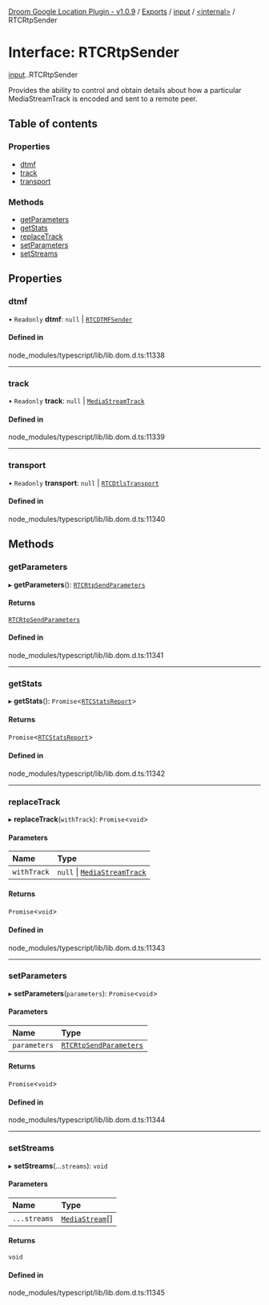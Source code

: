 [Droom Google Location Plugin - v1.0.9](../README.md) / [Exports](../modules.md) / [input](../modules/input.md) / [<internal\>](../modules/input._internal_.md) / RTCRtpSender

# Interface: RTCRtpSender

[input](../modules/input.md).[<internal>](../modules/input._internal_.md).RTCRtpSender

Provides the ability to control and obtain details about how a particular MediaStreamTrack is encoded and sent to a remote peer.

## Table of contents

### Properties

- [dtmf](input._internal_.RTCRtpSender.md#dtmf)
- [track](input._internal_.RTCRtpSender.md#track)
- [transport](input._internal_.RTCRtpSender.md#transport)

### Methods

- [getParameters](input._internal_.RTCRtpSender.md#getparameters)
- [getStats](input._internal_.RTCRtpSender.md#getstats)
- [replaceTrack](input._internal_.RTCRtpSender.md#replacetrack)
- [setParameters](input._internal_.RTCRtpSender.md#setparameters)
- [setStreams](input._internal_.RTCRtpSender.md#setstreams)

## Properties

### dtmf

• `Readonly` **dtmf**: ``null`` \| [`RTCDTMFSender`](../modules/input._internal_.md#rtcdtmfsender)

#### Defined in

node_modules/typescript/lib/lib.dom.d.ts:11338

___

### track

• `Readonly` **track**: ``null`` \| [`MediaStreamTrack`](../modules/input._internal_.md#mediastreamtrack)

#### Defined in

node_modules/typescript/lib/lib.dom.d.ts:11339

___

### transport

• `Readonly` **transport**: ``null`` \| [`RTCDtlsTransport`](../modules/input._internal_.md#rtcdtlstransport)

#### Defined in

node_modules/typescript/lib/lib.dom.d.ts:11340

## Methods

### getParameters

▸ **getParameters**(): [`RTCRtpSendParameters`](input._internal_.RTCRtpSendParameters.md)

#### Returns

[`RTCRtpSendParameters`](input._internal_.RTCRtpSendParameters.md)

#### Defined in

node_modules/typescript/lib/lib.dom.d.ts:11341

___

### getStats

▸ **getStats**(): `Promise`<[`RTCStatsReport`](../modules/input._internal_.md#rtcstatsreport)\>

#### Returns

`Promise`<[`RTCStatsReport`](../modules/input._internal_.md#rtcstatsreport)\>

#### Defined in

node_modules/typescript/lib/lib.dom.d.ts:11342

___

### replaceTrack

▸ **replaceTrack**(`withTrack`): `Promise`<`void`\>

#### Parameters

| Name | Type |
| :------ | :------ |
| `withTrack` | ``null`` \| [`MediaStreamTrack`](../modules/input._internal_.md#mediastreamtrack) |

#### Returns

`Promise`<`void`\>

#### Defined in

node_modules/typescript/lib/lib.dom.d.ts:11343

___

### setParameters

▸ **setParameters**(`parameters`): `Promise`<`void`\>

#### Parameters

| Name | Type |
| :------ | :------ |
| `parameters` | [`RTCRtpSendParameters`](input._internal_.RTCRtpSendParameters.md) |

#### Returns

`Promise`<`void`\>

#### Defined in

node_modules/typescript/lib/lib.dom.d.ts:11344

___

### setStreams

▸ **setStreams**(...`streams`): `void`

#### Parameters

| Name | Type |
| :------ | :------ |
| `...streams` | [`MediaStream`](../modules/input._internal_.md#mediastream)[] |

#### Returns

`void`

#### Defined in

node_modules/typescript/lib/lib.dom.d.ts:11345

